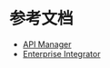 # 参考文档

- [API Manager](https://apim.docs.wso2.com/en/latest/)
- [Enterprise Integrator](https://ei.docs.wso2.com/en/latest/)